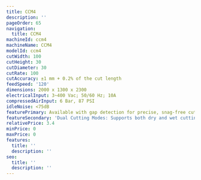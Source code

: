```yaml
---
title: CCM4
description: ''
pageOrder: 65
navigation:
  title: CCM4
machineId: ccm4
machineName: CCM4
modelId: ccm4
cutWidth: 100
cutHeight: 30
cutDiameter: 30
cutRate: 100
cutAccuracy: ±1 mm + 0.2% of the cut length
feedSpeed: '120'
dimensions: 2000 x 1300 x 2300
electricalInput: 3~400 Vac; 50/60 Hz; 10A
compressedAirInput: 6 Bar, 87 PSI
idleNoise: <75dB
featurePrimary: Available with gap detection for precise, snag-free cuts in metal carriers.
featureSecondary: 'Dual Cutting Modes: Supports both dry and wet cutting'
relativePrice: 3.4
minPrice: 0
maxPrice: 0
features:
  title: ''
  description: ''
seo:
  title: ''
  description: ''
---
```

